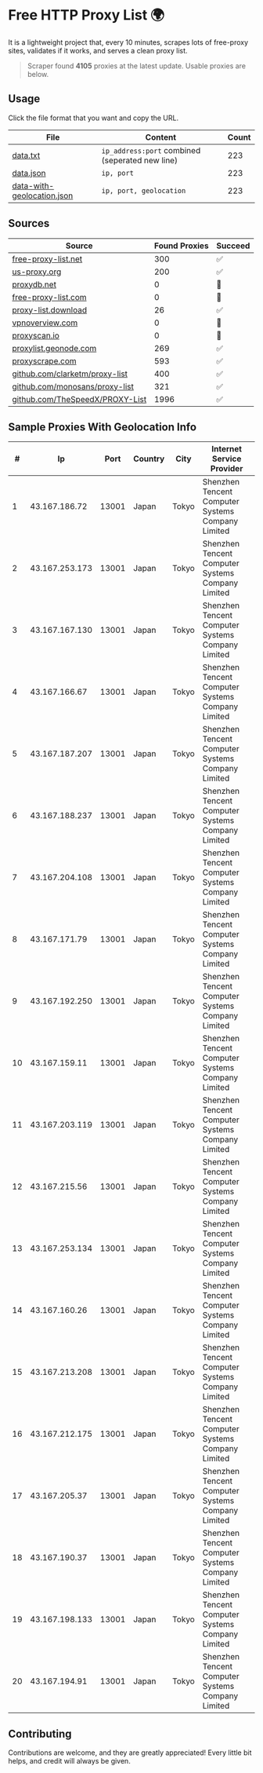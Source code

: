 
# Free HTTP Proxy List 🌍

It is a lightweight project that, every 10 minutes, scrapes lots of free-proxy sites, validates if it works, and serves a clean proxy list.


> Scraper found **4105** proxies at the latest update. Usable proxies are below.

## Usage

Click the file format that you want and copy the URL.


|File|Content|Count|
|----|-------|-----|
|[data.txt](https://raw.githubusercontent.com/themiralay/Proxy-List-World/master/data.txt)|`ip_address:port` combined (seperated new line)|223|
|[data.json](https://raw.githubusercontent.com/themiralay/Proxy-List-World/master/data.json)|`ip, port`|223|
|[data-with-geolocation.json](https://raw.githubusercontent.com/themiralay/Proxy-List-World/master/data-with-geolocation.json)|`ip, port, geolocation`|223|

## Sources

|Source|Found Proxies|Succeed|
|------|-------------|-------|
|[free-proxy-list.net](https://free-proxy-list.net)|300|✅|
|[us-proxy.org](https://www.us-proxy.org)|200|✅|
|[proxydb.net](http://proxydb.net)|0|🚫|
|[free-proxy-list.com](https://free-proxy-list.com/?page=&port=&type%5B%5D=http&type%5B%5D=https&up_time=0&search=Search)|0|🚫|
|[proxy-list.download](https://www.proxy-list.download/HTTP)|26|✅|
|[vpnoverview.com](https://vpnoverview.com/privacy/anonymous-browsing/free-proxy-servers)|0|🚫|
|[proxyscan.io](https://www.proxyscan.io)|0|🚫|
|[proxylist.geonode.com](https://proxylist.geonode.com/api/proxy-list?limit=300&page=1&sort_by=lastChecked&sort_type=desc&protocols=http,https)|269|✅|
|[proxyscrape.com](https://api.proxyscrape.com/v2/?request=displayproxies&protocol=http&timeout=10000&country=all&ssl=all&anonymity=all)|593|✅|
|[github.com/clarketm/proxy-list](https://raw.githubusercontent.com/clarketm/proxy-list/master/proxy-list-raw.txt)|400|✅|
|[github.com/monosans/proxy-list](https://raw.githubusercontent.com/monosans/proxy-list/main/proxies/http.txt)|321|✅|
|[github.com/TheSpeedX/PROXY-List](https://raw.githubusercontent.com/TheSpeedX/PROXY-List/master/http.txt)|1996|✅|


## Sample Proxies With Geolocation Info

|#|Ip|Port|Country|City|Internet Service Provider|
|-|--|----|-------|----|-------------------------|
|1|43.167.186.72|13001|Japan|Tokyo|Shenzhen Tencent Computer Systems Company Limited|
|2|43.167.253.173|13001|Japan|Tokyo|Shenzhen Tencent Computer Systems Company Limited|
|3|43.167.167.130|13001|Japan|Tokyo|Shenzhen Tencent Computer Systems Company Limited|
|4|43.167.166.67|13001|Japan|Tokyo|Shenzhen Tencent Computer Systems Company Limited|
|5|43.167.187.207|13001|Japan|Tokyo|Shenzhen Tencent Computer Systems Company Limited|
|6|43.167.188.237|13001|Japan|Tokyo|Shenzhen Tencent Computer Systems Company Limited|
|7|43.167.204.108|13001|Japan|Tokyo|Shenzhen Tencent Computer Systems Company Limited|
|8|43.167.171.79|13001|Japan|Tokyo|Shenzhen Tencent Computer Systems Company Limited|
|9|43.167.192.250|13001|Japan|Tokyo|Shenzhen Tencent Computer Systems Company Limited|
|10|43.167.159.11|13001|Japan|Tokyo|Shenzhen Tencent Computer Systems Company Limited|
|11|43.167.203.119|13001|Japan|Tokyo|Shenzhen Tencent Computer Systems Company Limited|
|12|43.167.215.56|13001|Japan|Tokyo|Shenzhen Tencent Computer Systems Company Limited|
|13|43.167.253.134|13001|Japan|Tokyo|Shenzhen Tencent Computer Systems Company Limited|
|14|43.167.160.26|13001|Japan|Tokyo|Shenzhen Tencent Computer Systems Company Limited|
|15|43.167.213.208|13001|Japan|Tokyo|Shenzhen Tencent Computer Systems Company Limited|
|16|43.167.212.175|13001|Japan|Tokyo|Shenzhen Tencent Computer Systems Company Limited|
|17|43.167.205.37|13001|Japan|Tokyo|Shenzhen Tencent Computer Systems Company Limited|
|18|43.167.190.37|13001|Japan|Tokyo|Shenzhen Tencent Computer Systems Company Limited|
|19|43.167.198.133|13001|Japan|Tokyo|Shenzhen Tencent Computer Systems Company Limited|
|20|43.167.194.91|13001|Japan|Tokyo|Shenzhen Tencent Computer Systems Company Limited|



## Contributing

Contributions are welcome, and they are greatly appreciated! Every
little bit helps, and credit will always be given.

